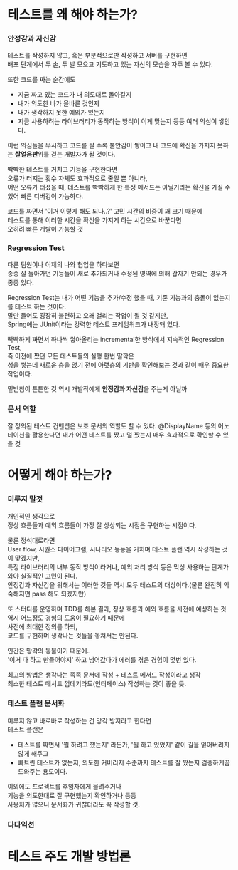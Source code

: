 # 테스트를 왜 해야 하는가?

### 안정감과 자신감
테스트를 작성하지 않고, 혹은 부분적으로만 작성하고 서버를 구현하면  
배포 단계에서 두 손, 두 발 모으고 기도하고 있는 자신의 모습을 자주 볼 수 있다.  

또한 코드를 짜는 순간에도
 - 지금 짜고 있는 코드가 내 의도대로 돌아갈지
 - 내가 의도한 바가 올바른 것인지
 - 내가 생각하지 못한 예외가 있는지
 - 지금 사용하려는 라이브러리가 동작하는 방식이 이게 맞는지
등등 여러 의심이 쌓인다.

이런 의심들을 무시하고 코드를 짤 수록 불안감이 쌓이고 내 코드에 확신을 가지지 못하는 **살얼음판**위를 걷는 개발자가 될 것이다.  

빡빡한 테스트를 거치고 기능을 구현한다면  
오류가 터지는 횟수 자체도 효과적으로 줄일 뿐 아니라,  
어떤 오류가 터졌을 때, 테스트를 빡빡하게 한 특정 메서드는 아닐거라는 확신을 가질 수 있어 빠른 디버깅이 가능하다.  

코드를 짜면서 '이거 이렇게 해도 되나..?' 고민 시간의 비중이 꽤 크기 때문에  
테스트를 통해 이러한 시간을 확신을 가지게 하는 시간으로 바꾼다면  
오히려 빠른 개발이 가능할 것

### Regression Test

다른 팀원이나 어제의 나와 협업을 하다보면  
종종 잘 돌아가던 기능들이 새로 추가되거나 수정된 영역에 의해 갑자기 안되는 경우가 종종 있다.

Regression Test는 내가 어떤 기능을 추가/수정 했을 때, 기존 기능과의 충돌이 없는지를 테스트 하는 것이다.  
말만 들어도 굉장히 불편하고 오래 걸리는 작업이 될 것 같지만,  
Spring에는 JUnit이라는 강력한 테스트 프레임워크가 내장돼 있다.  

빡빡하게 짜면서 하나씩 쌓아올리는 incremental한 방식에서 지속적인 Regression Test,  
즉 이전에 짰던 모든 테스트들의 실행 한번 딸깍은  
성을 쌓는데 새로운 층을 얹기 전에 아랫층의 기반을 확인해보는 것과 같이 매우 중요한 작업이다.  

밑받침이 튼튼한 것 역시 개발작에게 **안정감과 자신감**을 주는게 아닐까  

### 문서 역할

잘 정의된 테스트 컨벤션은 보조 문서의 역할도 할 수 있다.
@DisplayName 등의 어노테이션을 활용한다면 내가 어떤 테스트를 짰고 덜 짰는지 매우 효과적으로 확인할 수 있을 것

# 어떻게 해야 하는가?

### 미루지 말것

개인적인 생각으로  
정상 흐름들과 예외 흐름들이 가장 잘 상상되는 시점은 구현하는 시점이다.

물론 정석대로라면  
User flow, 시퀀스 다이어그램, 시나리오 등등을 거치며 테스트 플랜 역시 작성하는 것이 맞겠지만,  
특정 라이브러리의 내부 동작 방식이라거나, 예외 처리 방식 등은 막상 사용하는 단계가 와야 실질적인 고민이 된다.  
안정감과 자신감을 위해서는 이러한 것들 역시 모두 테스트의 대상이다.(물론 완전히 익숙해지면 pass 해도 되겠지만)  

또 스터디를 운영하며 TDD를 해본 결과, 정상 흐름과 예외 흐름을 사전에 예상하는 것 역시 어느정도 경험의 도움이 필요하기 때문에  
사전에 최대한 정의를 하되,  
코드를 구현하며 생각나는 것들을 놓쳐서는 안된다.  

인간은 망각의 동물이기 때문에..  
'이거 다 하고 만들어야지' 하고 넘어갔다가 에러를 겪은 경험이 몇번 있다.  

최고의 방법은 생각나는 족족 문서에 작성 + 테스트 메서드 작성이라고 생각  
최소한 테스트 메서드 껍데기라도(인터페이스) 작성하는 것이 좋을 듯.

### 테스트 플랜 문서화

미루지 않고 바로바로 작성하는 건 망각 방지라고 한다면  
테스트 플랜은  
 - 테스트를 짜면서 '뭘 하려고 했는지' 라든가, '뭘 하고 있었지' 같이 길을 잃어버리지 않게 해주고
 - 빠트린 테스트가 없는지, 의도한 커버리지 수준까지 테스트를 잘 짰는지 검증하게끔
도와주는 용도이다.

이외에도 프로젝트를 후임자에게 물려주거나  
기능을 의도한대로 잘 구현했는지 확인하거나 등등  
사용처가 많으니 문서화가 귀찮더라도 꼭 작성할 것.

### 다다익선

# 테스트 주도 개발 방법론

